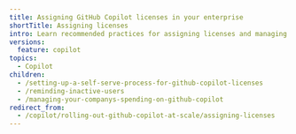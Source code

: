 ```yaml
---
title: Assigning GitHub Copilot licenses in your enterprise
shortTitle: Assigning licenses
intro: Learn recommended practices for assigning licenses and managing costs.
versions:
  feature: copilot
topics:
  - Copilot
children:
  - /setting-up-a-self-serve-process-for-github-copilot-licenses
  - /reminding-inactive-users
  - /managing-your-companys-spending-on-github-copilot
redirect_from:
  - /copilot/rolling-out-github-copilot-at-scale/assigning-licenses
---
```


